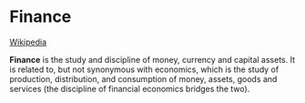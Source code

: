 # Finance
[Wikipedia](https://en.wikipedia.org/wiki/Finance)

**Finance** is the study and discipline of money, currency and capital assets. It is related to, but not synonymous with economics, which is the study of production, distribution, and consumption of money, assets, goods and services (the discipline of financial economics bridges the two).